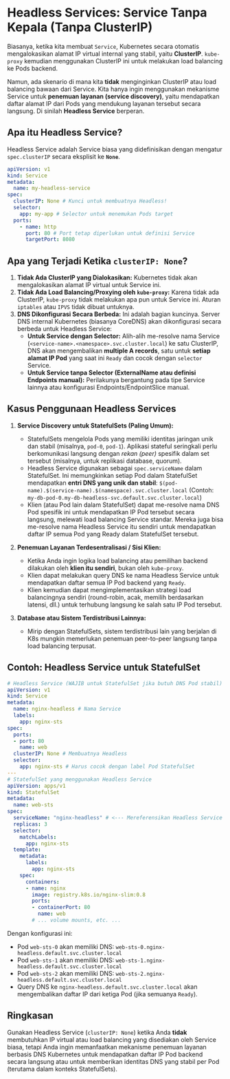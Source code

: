 # Headless Services: Service Tanpa Kepala (Tanpa ClusterIP)

Biasanya, ketika kita membuat `Service`, Kubernetes secara otomatis mengalokasikan alamat IP virtual internal yang stabil, yaitu **ClusterIP**. `kube-proxy` kemudian menggunakan ClusterIP ini untuk melakukan load balancing ke Pods backend.

Namun, ada skenario di mana kita **tidak** menginginkan ClusterIP atau load balancing bawaan dari Service. Kita hanya ingin menggunakan mekanisme Service untuk **penemuan layanan (service discovery)**, yaitu mendapatkan daftar alamat IP dari Pods yang mendukung layanan tersebut secara langsung. Di sinilah **Headless Service** berperan.

## Apa itu Headless Service?

Headless Service adalah Service biasa yang didefinisikan dengan mengatur `spec.clusterIP` secara eksplisit ke **`None`**.

```yaml
apiVersion: v1
kind: Service
metadata:
  name: my-headless-service
spec:
  clusterIP: None # Kunci untuk membuatnya Headless!
  selector:
    app: my-app # Selector untuk menemukan Pods target
  ports:
    - name: http
      port: 80 # Port tetap diperlukan untuk definisi Service
      targetPort: 8080
```

## Apa yang Terjadi Ketika `clusterIP: None`?

1.  **Tidak Ada ClusterIP yang Dialokasikan:** Kubernetes tidak akan mengalokasikan alamat IP virtual untuk Service ini.
2.  **Tidak Ada Load Balancing/Proxying oleh `kube-proxy`:** Karena tidak ada ClusterIP, `kube-proxy` tidak melakukan apa pun untuk Service ini. Aturan `iptables` atau `IPVS` tidak dibuat untuknya.
3.  **DNS Dikonfigurasi Secara Berbeda:** Ini adalah bagian kuncinya. Server DNS internal Kubernetes (biasanya CoreDNS) akan dikonfigurasi secara berbeda untuk Headless Service:
    *   **Untuk Service dengan Selector:** Alih-alih me-resolve nama Service (`<service-name>.<namespace>.svc.cluster.local`) ke satu ClusterIP, DNS akan mengembalikan **multiple A records**, satu untuk **setiap alamat IP Pod** yang saat ini `Ready` dan cocok dengan `selector` Service.
    *   **Untuk Service tanpa Selector (ExternalName atau definisi Endpoints manual):** Perilakunya bergantung pada tipe Service lainnya atau konfigurasi Endpoints/EndpointSlice manual.

## Kasus Penggunaan Headless Services

1.  **Service Discovery untuk StatefulSets (Paling Umum):**
    *   StatefulSets mengelola Pods yang memiliki identitas jaringan unik dan stabil (misalnya, `pod-0`, `pod-1`). Aplikasi stateful seringkali perlu berkomunikasi langsung dengan *rekan (peer)* spesifik dalam set tersebut (misalnya, untuk replikasi database, quorum).
    *   Headless Service digunakan sebagai `spec.serviceName` dalam StatefulSet. Ini memungkinkan setiap Pod dalam StatefulSet mendapatkan **entri DNS yang unik dan stabil**:
        `$(pod-name).$(service-name).$(namespace).svc.cluster.local`
        (Contoh: `my-db-pod-0.my-db-headless-svc.default.svc.cluster.local`)
    *   Klien (atau Pod lain dalam StatefulSet) dapat me-resolve nama DNS Pod spesifik ini untuk mendapatkan IP Pod tersebut secara langsung, melewati load balancing Service standar. Mereka juga bisa me-resolve nama Headless Service itu sendiri untuk mendapatkan daftar IP semua Pod yang Ready dalam StatefulSet tersebut.

2.  **Penemuan Layanan Terdesentralisasi / Sisi Klien:**
    *   Ketika Anda ingin logika load balancing atau pemilihan backend dilakukan oleh **klien itu sendiri**, bukan oleh `kube-proxy`.
    *   Klien dapat melakukan query DNS ke nama Headless Service untuk mendapatkan daftar semua IP Pod backend yang `Ready`.
    *   Klien kemudian dapat mengimplementasikan strategi load balancingnya sendiri (round-robin, acak, memilih berdasarkan latensi, dll.) untuk terhubung langsung ke salah satu IP Pod tersebut.

3.  **Database atau Sistem Terdistribusi Lainnya:**
    *   Mirip dengan StatefulSets, sistem terdistribusi lain yang berjalan di K8s mungkin memerlukan penemuan peer-to-peer langsung tanpa load balancing terpusat.

## Contoh: Headless Service untuk StatefulSet

```yaml
# Headless Service (WAJIB untuk StatefulSet jika butuh DNS Pod stabil)
apiVersion: v1
kind: Service
metadata:
  name: nginx-headless # Nama Service
  labels:
    app: nginx-sts
spec:
  ports:
  - port: 80
    name: web
  clusterIP: None # Membuatnya Headless
  selector:
    app: nginx-sts # Harus cocok dengan label Pod StatefulSet
---
# StatefulSet yang menggunakan Headless Service
apiVersion: apps/v1
kind: StatefulSet
metadata:
  name: web-sts
spec:
  serviceName: "nginx-headless" # <--- Mereferensikan Headless Service di atas
  replicas: 3
  selector:
    matchLabels:
      app: nginx-sts
  template:
    metadata:
      labels:
        app: nginx-sts
    spec:
      containers:
      - name: nginx
        image: registry.k8s.io/nginx-slim:0.8
        ports:
        - containerPort: 80
          name: web
        # ... volume mounts, etc. ...
```

Dengan konfigurasi ini:

*   Pod `web-sts-0` akan memiliki DNS: `web-sts-0.nginx-headless.default.svc.cluster.local`
*   Pod `web-sts-1` akan memiliki DNS: `web-sts-1.nginx-headless.default.svc.cluster.local`
*   Pod `web-sts-2` akan memiliki DNS: `web-sts-2.nginx-headless.default.svc.cluster.local`
*   Query DNS ke `nginx-headless.default.svc.cluster.local` akan mengembalikan daftar IP dari ketiga Pod (jika semuanya `Ready`).

## Ringkasan

Gunakan Headless Service (`clusterIP: None`) ketika Anda **tidak** membutuhkan IP virtual atau load balancing yang disediakan oleh Service biasa, tetapi Anda ingin memanfaatkan mekanisme penemuan layanan berbasis DNS Kubernetes untuk mendapatkan daftar IP Pod backend secara langsung atau untuk memberikan identitas DNS yang stabil per Pod (terutama dalam konteks StatefulSets).
